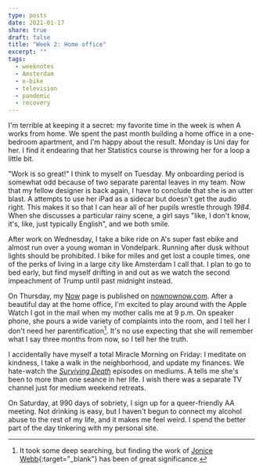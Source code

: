 ```yaml
---
type: posts
date: 2021-01-17
share: true
draft: false
title: "Week 2: Home office"
excerpt: ""
tags:
  - weeknotes
  - Amsterdam
  - e-bike
  - television
  - pandemic
  - recovery
---
```


I'm terrible at keeping it a secret: my favorite time in the week is when A works from home. We spent the past month building a home office in a one-bedroom apartment, and I'm happy about the result. Monday is Uni day for her. I find it endearing that her Statistics course is throwing her for a loop a little bit.

"Work is so great!" I think to myself on Tuesday. My onboarding period is somewhat odd because of two separate parental leaves in my team. Now that my fellow designer is back again, I have to conclude that she is an utter blast. A attempts to use her iPad as a sidecar but doesn't get the audio right. This makes it so that I can hear all of her pupils wrestle through _1984_. When she discusses a particular rainy scene, a girl says "like, I don't know, it's, like, just typically English", and we both smile.

After work on Wednesday, I take a bike ride on A's super fast ebike and almost run over a young woman in Vondelpark. Running after dusk without lights should be prohibited. I bike for miles and get lost a couple times, one of the perks of living in a large city like Amsterdam I call that. I plan to go to bed early, but find myself drifting in and out as we watch the second impeachment of Trump until past midnight instead.
 
On Thursday, my [Now](/now) page is published on [nownownow.com](https://nownownow.com/p/Tptv). After a beautiful day at the home office, I'm excited to play around with the Apple Watch I got in the mail when my mother calls me at 9 p.m. On speaker phone, she pours a wide variety of complaints into the room, and I tell her I don't need her parentification[^1]. It's no use expecting that she will remember what I say three months from now, so I tell her the truth.

I accidentally have myself a total Miracle Morning on Friday: I meditate on kindness, I take a walk in the neighborhood, and update my finances. We hate-watch the [_Surviving Death_](https://www.imdb.com/title/tt13649692/) episodes on mediums. A tells me she's been to more than one seance in her life. I wish there was a separate TV channel just for medium weekend retreats.

On Saturday, at 990 days of sobriety, I sign up for a queer-friendly AA meeting. Not drinking is easy, but I haven't begun to connect my alcohol abuse to the rest of my life, and it makes me feel weird. I spend the better part of the day tinkering with my personal site.

[^1]: It took some deep searching, but finding the work of [Jonice Webb](https://drjonicewebb.com/10-question-quiz-do-you-need-better-boundaries-with-your-emotionally-neglectfulparents/){:target="_blank"} has been of great significance.